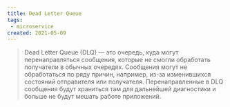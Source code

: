 ```yaml
---
title: Dead Letter Queue
tags:
 - microservice 
created: 2021-05-09
---
```


>Dead Letter Queue (DLQ) — это очередь, куда могут перенаправляться сообщения, которые не смогли обработать получатели в обычных очередях. Сообщения могут не обработаться по ряду причин, например, из-за изменившихся состояний отправителя или получателя. Перенаправленные в DLQ сообщения будут храниться там для дальнейшей диагностики и больше не будут мешать работе приложений.


